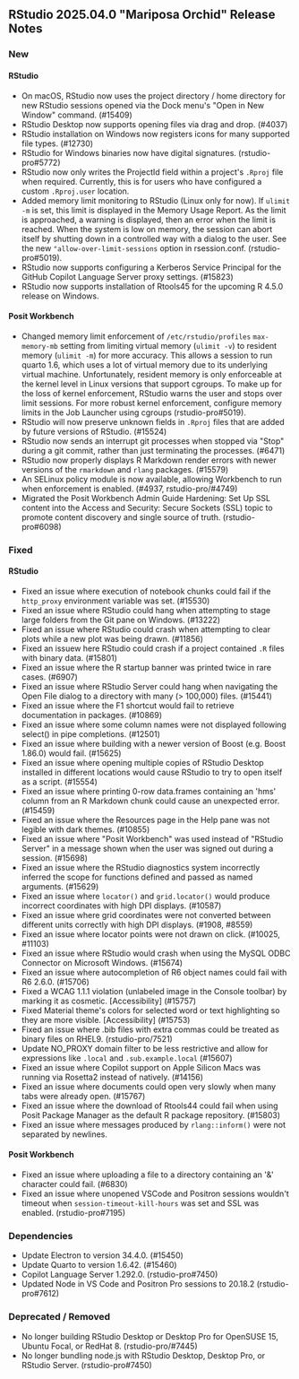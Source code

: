 ## RStudio 2025.04.0 "Mariposa Orchid" Release Notes

### New
#### RStudio
- On macOS, RStudio now uses the project directory / home directory for new RStudio sessions opened via the Dock menu's "Open in New Window" command. (#15409)
- RStudio Desktop now supports opening files via drag and drop. (#4037)
- RStudio installation on Windows now registers icons for many supported file types. (#12730)
- RStudio for Windows binaries now have digital signatures. (rstudio-pro#5772)
- RStudio now only writes the ProjectId field within a project's `.Rproj` file when required. Currently, this is for users who have configured a custom `.Rproj.user` location.
- Added memory limit monitoring to RStudio (Linux only for now). If `ulimit -m` is set, this limit is displayed in the Memory Usage Report. As the limit is approached, a warning is displayed, then an error when the limit is reached. When the system is low on memory, the session can abort itself by shutting down in a controlled way with a dialog to the user. See the new `"allow-over-limit-sessions` option in rsession.conf. (rstudio-pro#5019).
- RStudio now supports configuring a Kerberos Service Principal for the GitHub Copilot Language Server proxy settings. (#15823)
- RStudio now supports installation of Rtools45 for the upcoming R 4.5.0 release on Windows.

#### Posit Workbench
- Changed memory limit enforcement of `/etc/rstudio/profiles` `max-memory-mb` setting from limiting virtual memory (`ulimit -v`) to resident memory (`ulimit -m`) for more accuracy. This allows a session to run quarto 1.6, which uses a lot of virtual memory due to its underlying virtual machine. Unfortunately, resident memory is only enforceable at the kernel level in Linux versions that support cgroups. To make up for the loss of kernel enforcement, RStudio warns the user and stops over limit sessions. For more robust kernel enforcement, configure memory limits in the Job Launcher using cgroups (rstudio-pro#5019).
- RStudio will now preserve unknown fields in `.Rproj` files that are added by future versions of RStudio. (#15524)
- RStudio now sends an interrupt git processes when stopped via "Stop" during a git commit, rather than just terminating the processes. (#6471)
- RStudio now properly displays R Markdown render errors with newer versions of the `rmarkdown` and `rlang` packages. (#15579)
- An SELinux policy module is now available, allowing Workbench to run when enforcement is enabled. (#4937, rstudio-pro/#4749)
- Migrated the Posit Workbench Admin Guide Hardening: Set Up SSL content into the Access and Security: Secure Sockets (SSL) topic to promote content discovery and single source of truth. (rstudio-pro#6098)

### Fixed
#### RStudio
- Fixed an issue where execution of notebook chunks could fail if the `http_proxy` environment variable was set. (#15530)
- Fixed an issue where RStudio could hang when attempting to stage large folders from the Git pane on Windows. (#13222)
- Fixed an issue where RStudio could crash when attempting to clear plots while a new plot was being drawn. (#11856)
- Fixed an issuew here RStudio could crash if a project contained `.R` files with binary data. (#15801)
- Fixed an issue where the R startup banner was printed twice in rare cases. (#6907)
- Fixed an issue where RStudio Server could hang when navigating the Open File dialog to a directory with many (> 100,000) files. (#15441)
- Fixed an issue where the F1 shortcut would fail to retrieve documentation in packages. (#10869)
- Fixed an issue where some column names were not displayed following select() in pipe completions. (#12501)
- Fixed an issue where building with a newer version of Boost (e.g. Boost 1.86.0) would fail. (#15625)
- Fixed an issue where opening multiple copies of RStudio Desktop installed in different locations would cause RStudio to try to open itself as a script. (#15554)
- Fixed an issue where printing 0-row data.frames containing an 'hms' column from an R Markdown chunk could cause an unexpected error. (#15459)
- Fixed an issue where the Resources page in the Help pane was not legible with dark themes. (#10855)
- Fixed an issue where "Posit Workbench" was used instead of "RStudio Server" in a message shown when the user was signed out during a session. (#15698)
- Fixed an issue where the RStudio diagnostics system incorrectly inferred the scope for functions defined and passed as named arguments. (#15629)
- Fixed an issue where `locator()` and `grid.locator()` would produce incorrect coordinates with high DPI displays. (#10587)
- Fixed an issue where grid coordinates were not converted between different units correctly with high DPI displays. (#1908, #8559)
- Fixed an issue where locator points were not drawn on click. (#10025, #11103)
- Fixed an issue where RStudio would crash when using the MySQL ODBC Connector on Microsoft Windows. (#15674)
- Fixed an issue where autocompletion of R6 object names could fail with R6 2.6.0. (#15706)
- Fixed a WCAG 1.1.1 violation (unlabeled image in the Console toolbar) by marking it as cosmetic. [Accessibility] (#15757)
- Fixed Material theme's colors for selected word or text highlighting so they are more visible. [Accessibility] (#15753)
- Fixed an issue where .bib files with extra commas could be treated as binary files on RHEL9. (rstudio-pro/7521)
- Update NO_PROXY domain filter to be less restrictive and allow for expressions like `.local` and `.sub.example.local` (#15607)
- Fixed an issue where Copilot support on Apple Silicon Macs was running via Rosetta2 instead of natively. (#14156)
- Fixed an issue where documents could open very slowly when many tabs were already open. (#15767)
- Fixed an issue where the download of Rtools44 could fail when using Posit Package Manager as the default R package repository. (#15803)
- Fixed an issue where messages produced by `rlang::inform()` were not separated by newlines.

#### Posit Workbench
- Fixed an issue where uploading a file to a directory containing an '&' character could fail. (#6830)
- Fixed an issue where unopened VSCode and Positron sessions wouldn't timeout when `session-timeout-kill-hours` was set and SSL was enabled. (rstudio-pro#7195)

### Dependencies
- Update Electron to version 34.4.0. (#15450)
- Update Quarto to version 1.6.42. (#15460)
- Copilot Language Server 1.292.0. (rstudio-pro#7450)
- Updated Node in VS Code and Positron Pro sessions to 20.18.2 (rstudio-pro#7612)

### Deprecated / Removed
- No longer building RStudio Desktop or Desktop Pro for OpenSUSE 15, Ubuntu Focal, or RedHat 8. (rstudio-pro/#7445)
- No longer bundling node.js with RStudio Desktop, Desktop Pro, or RStudio Server. (rstudio-pro#7450)
